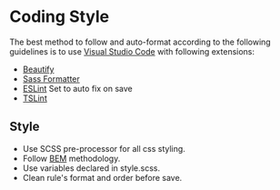 # Coding Style

The best method to follow and auto-format according to the following guidelines is to use [Visual Studio Code](https://code.visualstudio.com) with following extensions:

- [Beautify](https://marketplace.visualstudio.com/items?itemName=HookyQR.beautify)
- [Sass Formatter](https://marketplace.visualstudio.com/items?itemName=sasa.vscode-sass-format)
- [ESLint](https://marketplace.visualstudio.com/items?itemName=dbaeumer.vscode-eslint) Set to auto fix on save
- [TSLint](https://marketplace.visualstudio.com/items?itemName=eg2.tslint)

## Style

- Use SCSS pre-processor for all css styling.
- Follow [BEM](http://getbem.com/naming/) methodology.
- Use variables declared in style.scss.
- Clean rule's format and order before save.
